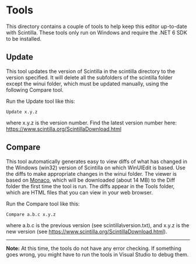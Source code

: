 # Tools

This directory contains a couple of tools to help keep this editor up-to-date with Scintilla.
These tools only run on Windows and require the .NET 6 SDK to be installed.

## Update
This tool updates the version of Scintilla in the scintilla directory to the version specified.
It will delete all the subfolders of the scintilla folder except the winui folder, which must
be updated manually, using the following Compare tool.

Run the Update tool like this:

`Update x.y.z`

where x.y.z is the version number. Find the latest version number here: https://www.scintilla.org/ScintillaDownload.html

## Compare
This tool automatically generates easy to view diffs of what has changed in the Windows (win32) version
of Scintilla on which WinUIEdit is based. Use the diffs to make appropriate changes in the winui folder. The viewer is based on [Monaco](https://microsoft.github.io/monaco-editor/), which will be downloaded (about 14 MB) to the Diff folder the first time the tool is run. The diffs appear in the Tools folder, which are HTML files that you can view in your web browser.

Run the Compare tool like this:

`Compare a.b.c x.y.z`

where a.b.c is the previous version (see scintilla\version.txt), and x.y.z is the new version (see https://www.scintilla.org/ScintillaDownload.html).

----
**Note:** At this time, the tools do not have any error checking. If something goes wrong, you might have to run the tools in Visual Studio to debug them.
